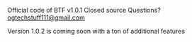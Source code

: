 Official code of BTF v1.0.1
Closed source
Questions? ogtechstuff111@gmail.com

Version 1.0.2 is coming soon with a ton of additional features
